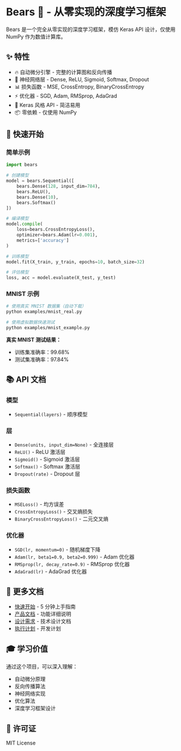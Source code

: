 # Bears 🐻 - 从零实现的深度学习框架

Bears 是一个完全从零实现的深度学习框架，模仿 Keras API 设计，仅使用 NumPy 作为数值计算库。

## ✨ 特性

- 🔥 自动微分引擎 - 完整的计算图和反向传播
- 🧠 神经网络层 - Dense, ReLU, Sigmoid, Softmax, Dropout
- 📊 损失函数 - MSE, CrossEntropy, BinaryCrossEntropy
- ⚡ 优化器 - SGD, Adam, RMSprop, AdaGrad
- 🎯 Keras 风格 API - 简洁易用
- 📦 零依赖 - 仅使用 NumPy

## 🚀 快速开始

### 简单示例

```python
import bears

# 创建模型
model = bears.Sequential([
    bears.Dense(128, input_dim=784),
    bears.ReLU(),
    bears.Dense(10),
    bears.Softmax()
])

# 编译模型
model.compile(
    loss=bears.CrossEntropyLoss(),
    optimizer=bears.Adam(lr=0.001),
    metrics=['accuracy']
)

# 训练模型
model.fit(X_train, y_train, epochs=10, batch_size=32)

# 评估模型
loss, acc = model.evaluate(X_test, y_test)
```

### MNIST 示例

```bash
# 使用真实 MNIST 数据集（自动下载）
python examples/mnist_real.py

# 使用虚拟数据快速测试
python examples/mnist_example.py
```

**真实 MNIST 测试结果：**
- 训练集准确率：99.68%
- 测试集准确率：97.84%

## 📚 API 文档

### 模型

- `Sequential(layers)` - 顺序模型

### 层

- `Dense(units, input_dim=None)` - 全连接层
- `ReLU()` - ReLU 激活层
- `Sigmoid()` - Sigmoid 激活层
- `Softmax()` - Softmax 激活层
- `Dropout(rate)` - Dropout 层

### 损失函数

- `MSELoss()` - 均方误差
- `CrossEntropyLoss()` - 交叉熵损失
- `BinaryCrossEntropyLoss()` - 二元交叉熵

### 优化器

- `SGD(lr, momentum=0)` - 随机梯度下降
- `Adam(lr, beta1=0.9, beta2=0.999)` - Adam 优化器
- `RMSprop(lr, decay_rate=0.9)` - RMSprop 优化器
- `AdaGrad(lr)` - AdaGrad 优化器

## 📖 更多文档

- [快速开始](快速开始.md) - 5 分钟上手指南
- [产品文档](产品文档.md) - 功能详细说明
- [设计需求](设计需求.md) - 技术设计文档
- [执行计划](执行计划.md) - 开发计划

## 🎓 学习价值

通过这个项目，可以深入理解：
- 自动微分原理
- 反向传播算法
- 神经网络实现
- 优化算法
- 深度学习框架设计

## 📄 许可证

MIT License

